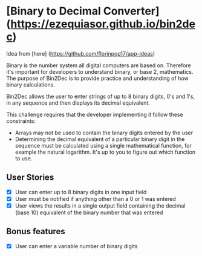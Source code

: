 # [Binary to Decimal Converter] (https://ezequiasor.github.io/bin2dec)

Idea from [here] (https://github.com/florinpop17/app-ideas)

Binary is the number system all digital computers are based on. Therefore it's important for developers to understand binary, or base 2, mathematics. The purpose of Bin2Dec is to provide practice and understanding of how binary calculations.

Bin2Dec allows the user to enter strings of up to 8 binary digits, 0's and 1's, in any sequence and then displays its decimal equivalent.

This challenge requires that the developer implementing it follow these constraints:

* Arrays may not be used to contain the binary digits entered by the user
* Determining the decimal equivalent of a particular binary digit in the sequence must be calculated using a single mathematical function, for example the natural logarithm. It's up to you to figure out which function to use.

## User Stories

- [x] User can enter up to 8 binary digits in one input field
- [x] User must be notified if anything other than a 0 or 1 was entered
- [x] User views the results in a single output field containing the decimal (base 10) equivalent of the binary number that was entered

## Bonus features

- [x] User can enter a variable number of binary digits
